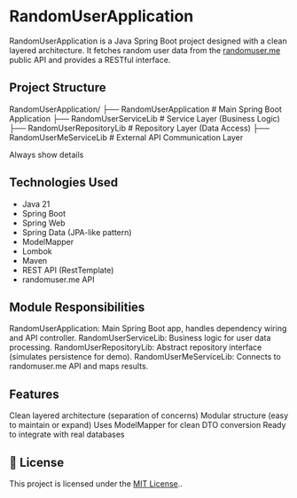 # RandomUserApplication

RandomUserApplication is a Java Spring Boot project designed with a clean layered architecture. It fetches random user data from the [randomuser.me](https://randomuser.me/) public API and provides a RESTful interface.

##  Project Structure

RandomUserApplication/
├── RandomUserApplication # Main Spring Boot Application
├── RandomUserServiceLib # Service Layer (Business Logic)
├── RandomUserRepositoryLib # Repository Layer (Data Access)
├── RandomUserMeServiceLib # External API Communication Layer

Always show details


##  Technologies Used

- Java 21
- Spring Boot
- Spring Web
- Spring Data (JPA-like pattern)
- ModelMapper
- Lombok
- Maven
- REST API (RestTemplate)
- randomuser.me API

##  Module Responsibilities

RandomUserApplication: Main Spring Boot app, handles dependency wiring and API controller.
RandomUserServiceLib: Business logic for user data processing.
RandomUserRepositoryLib: Abstract repository interface (simulates persistence for demo).
RandomUserMeServiceLib: Connects to randomuser.me API and maps results.

##  Features

Clean layered architecture (separation of concerns)
Modular structure (easy to maintain or expand)
Uses ModelMapper for clean DTO conversion
Ready to integrate with real databases

##  📄 License

This project is licensed under the [MIT License](LICENSE)..
